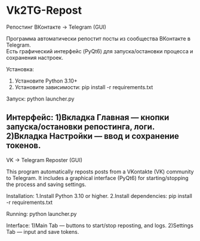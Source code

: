 # Vk2TG-Repost
Репостинг ВКонтакте → Telegram (GUI)

Программа автоматически репостит посты из сообщества ВКонтакте в Telegram.  
Есть графический интерфейс (PyQt6) для запуска/остановки процесса и сохранения настроек.  

Установка:
1. Установите Python 3.10+
2. Установите зависимости:
   pip install -r requirements.txt
   
Запуск:
python launcher.py

Интерфейс:
1)Вкладка Главная — кнопки запуска/остановки репостинга, логи.
2)Вкладка Настройки — ввод и сохранение токенов.
--------------------------------------------------
VK → Telegram Reposter (GUI)

This program automatically reposts posts from a VKontakte (VK) community to Telegram.
It includes a graphical interface (PyQt6) for starting/stopping the process and saving settings.

Installation:
1.Install Python 3.10 or higher.
2.Install dependencies:
  pip install -r requirements.txt

Running:
python launcher.py

Interface:
1)Main Tab — buttons to start/stop reposting, and logs.
2)Settings Tab — input and save tokens.

